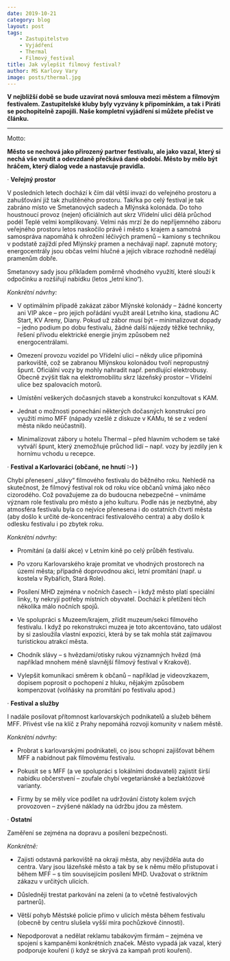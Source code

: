 ```yaml
---
date: 2019-10-21
category: blog
layout: post
tags:
    - Zastupitelstvo
    - Vyjádření
    - Thermal
    - Filmový_festival
title: Jak vylepšit filmový festival?
author: MS Karlovy Vary
image: posts/thermal.jpg
---
```

**V nejbližší době se bude uzavírat nová smlouva mezi městem a filmovým festivalem. Zastupitelské kluby byly vyzvány k připomínkám, a tak i Piráti se pochopitelně zapojili. Naše kompletní vyjádření si můžete přečíst ve článku.**

---
Motto:

**Město se nechová jako přirozený partner festivalu, ale jako vazal, který si nechá vše vnutit a odevzdaně přečkává dané období. Město by mělo být hráčem, který dialog vede a nastavuje pravidla.**

· **Veřejný prostor**

V posledních letech dochází k čím dál větší invazi do veřejného prostoru a zahušťování již tak zhuštěného prostoru. Takřka po celý festival je tak zabráno místo ve Smetanových sadech a Mlýnská kolonáda. Do toho houstnoucí provoz (nejen) oficiálních aut skrz Vřídelní ulici dělá průchod podél Teplé velmi komplikovaný. Velmi nás mrzí že do nepříjemného záboru veřejného prostoru letos naskočilo právě i město s krajem a samotná samospráva napomáhá k ohrožení léčivých pramenů – kamiony s technikou v podstatě zajíždí před Mlýnský pramen a nechávají např. zapnuté motory; energocentrály jsou občas velmi hlučné a jejich vibrace rozhodně nedělají pramenům dobře.

Smetanovy sady jsou příkladem poměrně vhodného využití, které slouží k odpočinku a rozšiřují nabídku (letos „letní kino“).

_Konkrétní návrhy:_

-  V optimálním případě zakázat zábor Mlýnské kolonády – žádné koncerty ani VIP akce – pro jejich pořádání využít areál Letního kina, stadionu AC Start, KV Areny, Diany. Pokud už zábor musí být – minimalizovat dopady – jedno podium po dobu festivalu, žádné další nájezdy těžké techniky, řešení přívodu elektrické energie jiným způsobem než energocentrálami.

-  Omezení provozu vozidel po Vřídelní ulici – někdy ulice připomíná parkoviště, což se zabranou Mlýnskou kolonádou tvoří nepropustný špunt. Oficiální vozy by mohly nahradit např. pendlující elektrobusy. Obecně zvýšit tlak na elektromobilitu skrz lázeňský prostor – Vřídelní ulice bez spalovacích motorů.

-  Umístění veškerých dočasných staveb a konstrukcí konzultovat s KAM.

-  Jednat o možnosti ponechání některých dočasných konstrukcí pro využití mimo MFF (nápady vzešlé z diskuze v KAMu, té se z vedení města nikdo neúčastnil).

-  Minimalizovat zábory u hotelu Thermal – před hlavním vchodem se také vytváří špunt, který znemožňuje průchod lidí – např. vozy by jezdily jen k hornímu vchodu u recepce.

· **Festival a Karlovaráci (občané, ne hnutí :-) )**

Chybí přenesení „slávy“ filmového festivalu do běžného roku. Nehledě na skutečnost, že filmový festival rok od roku více občanů vnímá jako něco cizorodého. Což považujeme za do budoucna nebezpečné – vnímáme význam role festivalu pro město a jeho kulturu. Podle nás je nezbytné, aby atmosféra festivalu byla co nejvíce přenesena i do ostatních čtvrtí města (aby došlo k určité de-koncentraci festivalového centra) a aby došlo k odlesku festivalu i po zbytek roku.

_Konkrétní návrhy:_

-  Promítání (a další akce) v Letním kině po celý průběh festivalu.

-  Po vzoru Karlovarského kraje promítat ve vhodných prostorech na území města; případně doprovodnou akci, letní promítání (např. u kostela v Rybářích, Stará Role).

-  Posílení MHD zejména v nočních časech – i když město platí speciální linky, ty nekryjí potřeby místních obyvatel. Dochází k přetížení těch několika málo nočních spojů.

-  Ve spolupráci s Muzeem/krajem, zřídit muzeum/sekci filmového festivalu. I když po rekonstrukci muzea je toto akcentováno, tato událost by si zasloužila vlastní expozici, která by se tak mohla stát zajímavou turistickou atrakcí města.

-  Chodník slávy – s hvězdami/otisky rukou významných hvězd (má například mnohem méně slavnější filmový festival v Krakově).

-  Vylepšit komunikaci směrem k občanů – například je videovzkazem, dopisem poprosit o pochopení z hluku, nějakým způsobem kompenzovat (volňásky na promítání po festivalu apod.)

· **Festival a služby**

I nadále posilovat přítomnost karlovarských podnikatelů a služeb během MFF. Přivést vše na klíč z Prahy nepomáhá rozvoji komunity v našem městě.

_Konkrétní návrhy:_

- Probrat s karlovarskými podnikateli, co jsou schopni zajišťovat během MFF  a nabídnout pak filmovému festivalu.

- Pokusit se s MFF (a ve spolupráci s lokálními dodavateli) zajistit širší nabídku občerstvení – zoufale chybí vegetariánské a bezlaktózové varianty.

- Firmy by se měly více podílet na udržování čistoty kolem svých provozoven – zvýšené náklady na údržbu jdou za městem.

· **Ostatní**

Zaměření se zejména na dopravu a posílení bezpečnosti.

_Konkrétně:_

- Zajisti odstavná parkoviště na okraji města, aby nevjížděla auta do centra. Vary jsou lázeňské město a tak by se k němu mělo přistupovat i během MFF – s tím souvisejícím posílení MHD. Uvažovat o striktním zákazu v určitých ulicích.
- Důsledněji trestat parkování na zeleni (a to včetně festivalových partnerů).

- Větší pohyb Městské policie přímo v ulicích města během festivalu (obecně by centru slušela vyšší míra pochůzkové činnosti).

- Nepodporovat a nedělat reklamu tabákovým firmám – zejména ve spojení s kampaněmi konkrétních značek. Město vypadá jak vazal, který podporuje kouření (i když se skrývá za kampaň proti kouření).

